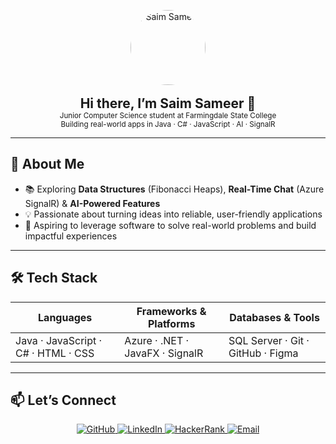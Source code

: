 <p align="center">
  <img src="image/IMG_0037.jpg" alt="Saim Sameer" width="120" style="border-radius:50%;" /><br><br>
  <strong style="font-size:1.5em;">Hi there, I’m Saim Sameer 👋</strong><br>
  <sub>Junior Computer Science student at Farmingdale State College</sub><br>
  <sub>Building real-world apps in Java · C# · JavaScript · AI · SignalR</sub>
</p>

---

## 🚀 About Me
- 📚 Exploring **Data Structures** (Fibonacci Heaps), **Real-Time Chat** (Azure SignalR) & **AI-Powered Features**  
- 💡 Passionate about turning ideas into reliable, user-friendly applications  
- 🎯 Aspiring to leverage software to solve real-world problems and build impactful experiences

---

## 🛠️ Tech Stack
| Languages        | Frameworks & Platforms    | Databases & Tools        |
| ---------------- | ------------------------- | ------------------------ |
| Java · JavaScript · C# · HTML · CSS | Azure · .NET · JavaFX · SignalR | SQL Server · Git · GitHub · Figma |

---

## 📫 Let’s Connect
<p align="center">
  <a href="https://github.com/sames007"   aria-label="GitHub">  
    <img src="https://img.shields.io/badge/GitHub-181717?style=flat-square&logo=github&logoColor=white" alt="GitHub"/>
  </a>
  <a href="https://www.linkedin.com/in/saim-sameer-6849b934a/" aria-label="LinkedIn">
    <img src="https://img.shields.io/badge/LinkedIn-0A66C2?style=flat-square&logo=linkedin&logoColor=white" alt="LinkedIn"/>
  </a>
  <a href="https://www.hackerrank.com/profile/sames1" aria-label="HackerRank">
    <img src="https://img.shields.io/badge/HackerRank-2EC866?style=flat-square&logo=hackerrank&logoColor=white" alt="HackerRank"/>
  </a>
  <a href="mailto:sames@farmingdale.edu" aria-label="Email">
    <img src="https://img.shields.io/badge/Email-D14836?style=flat-square&logo=gmail&logoColor=white" alt="Email"/>
  </a>
</p>

